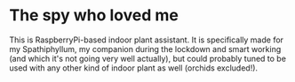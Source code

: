# The spy who loved me
This is RaspberryPi-based indoor plant assistant. It is specifically made for my Spathiphyllum, my companion during the lockdown and smart working (and which it's not going very well actually), but could probably tuned to be used with any other kind of indoor plant as well (orchids excluded!).
